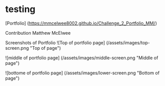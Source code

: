 # testing

[Portfolio] (https://mmcelwee8002.github.io/Challenge_2_Portfolio_MM/)

Contribution
Matthew McElwee

Screenshots of Portfolio
![Top of portfolio page] (/assets/images/top-screen.png "Top of page")

![middle of portfolio page] (/assets/images/middle-screen.png "Middle of page")

![bottome of portfolio page] (/assets/images/lower-screen.png "Bottom of page")
